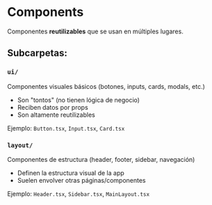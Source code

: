 # Components

Componentes **reutilizables** que se usan en múltiples lugares.

## Subcarpetas:

### `ui/`
Componentes visuales básicos (botones, inputs, cards, modals, etc.)
- Son "tontos" (no tienen lógica de negocio)
- Reciben datos por props
- Son altamente reutilizables

Ejemplo: `Button.tsx`, `Input.tsx`, `Card.tsx`

### `layout/`
Componentes de estructura (header, footer, sidebar, navegación)
- Definen la estructura visual de la app
- Suelen envolver otras páginas/componentes

Ejemplo: `Header.tsx`, `Sidebar.tsx`, `MainLayout.tsx`
